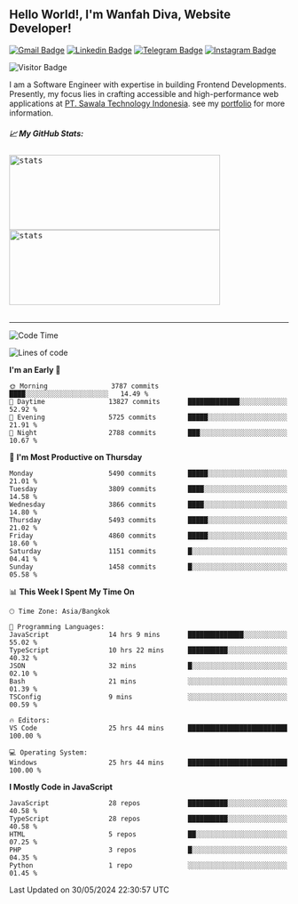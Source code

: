 ## Hello World!, I'm Wanfah Diva, Website Developer!

[![Gmail Badge](https://img.shields.io/badge/-Gmail-white?style=plastic&logo=Gmail&link=mailto:aditputrafirmansyah@gmail.com)](mailto:wanfahdivaa@gmail.com)
[![Linkedin Badge](https://img.shields.io/badge/-LinkedIn-blue?style=plastic&logo=Linkedin&link=https://www.linkedin.com/in/aditputrafirmansyah/)](https://www.linkedin.com/in/wanfahdiva/)
[![Telegram Badge](https://img.shields.io/badge/-Telegram-blue?style=plastic&logo=telegram&link=https://t.me/Adithya_13)](https://t.me/wanfahdiva)
[![Instagram Badge](https://img.shields.io/badge/-Instagram-white?style=plastic&logo=instagram&link=https://www.instagram.com/adithya_firmansyahputra/)](https://www.instagram.com/wnfhdva/)

![Visitor Badge](https://visitor-badge.laobi.icu/badge?page_id=wanfahdiva.wanfahdiva)

<p>
I am a Software Engineer with expertise in building Frontend Developments.
Presently, my focus lies in crafting accessible and high-performance web applications at  <a href="https://sawala/tech" target="_blank">PT. Sawala Technology Indonesia</a>. see my <a href="https://wanfahdiva.me" target="_blank">portfolio</a> for more information.
</p>

<h5 align="left">
  
📈 **My GitHub Stats:**

</h5>

<div align="left">
<kbd>
    <img height="135em" width="380em" alt="stats" src="https://github-readme-streak-stats.herokuapp.com?user=wanfahdiva&theme=tokyonight_duo&hide_border=true&dates=27DDC9" />
</kbd>
<kbd>
    <img height="135em" width="380em" alt="stats" src="https://github-readme-activity-graph.vercel.app/graph?username=wanfahdiva&theme=react&hide_title=true"></kbd>
</div>

<br />

---

<!--START_SECTION:waka-->
![Code Time](http://img.shields.io/badge/Code%20Time-617%20hrs%2055%20mins-blue)

![Lines of code](https://img.shields.io/badge/From%20Hello%20World%20I%27ve%20Written-18.4%20million%20lines%20of%20code-blue)

**I'm an Early 🐤** 

```text
🌞 Morning                3787 commits        ████░░░░░░░░░░░░░░░░░░░░░   14.49 % 
🌆 Daytime                13827 commits       █████████████░░░░░░░░░░░░   52.92 % 
🌃 Evening                5725 commits        █████░░░░░░░░░░░░░░░░░░░░   21.91 % 
🌙 Night                  2788 commits        ███░░░░░░░░░░░░░░░░░░░░░░   10.67 % 
```
📅 **I'm Most Productive on Thursday** 

```text
Monday                   5490 commits        █████░░░░░░░░░░░░░░░░░░░░   21.01 % 
Tuesday                  3809 commits        ████░░░░░░░░░░░░░░░░░░░░░   14.58 % 
Wednesday                3866 commits        ████░░░░░░░░░░░░░░░░░░░░░   14.80 % 
Thursday                 5493 commits        █████░░░░░░░░░░░░░░░░░░░░   21.02 % 
Friday                   4860 commits        █████░░░░░░░░░░░░░░░░░░░░   18.60 % 
Saturday                 1151 commits        █░░░░░░░░░░░░░░░░░░░░░░░░   04.41 % 
Sunday                   1458 commits        █░░░░░░░░░░░░░░░░░░░░░░░░   05.58 % 
```


📊 **This Week I Spent My Time On** 

```text
🕑︎ Time Zone: Asia/Bangkok

💬 Programming Languages: 
JavaScript               14 hrs 9 mins       ██████████████░░░░░░░░░░░   55.02 % 
TypeScript               10 hrs 22 mins      ██████████░░░░░░░░░░░░░░░   40.32 % 
JSON                     32 mins             █░░░░░░░░░░░░░░░░░░░░░░░░   02.10 % 
Bash                     21 mins             ░░░░░░░░░░░░░░░░░░░░░░░░░   01.39 % 
TSConfig                 9 mins              ░░░░░░░░░░░░░░░░░░░░░░░░░   00.59 % 

🔥 Editors: 
VS Code                  25 hrs 44 mins      █████████████████████████   100.00 % 

💻 Operating System: 
Windows                  25 hrs 44 mins      █████████████████████████   100.00 % 
```

**I Mostly Code in JavaScript** 

```text
JavaScript               28 repos            ██████████░░░░░░░░░░░░░░░   40.58 % 
TypeScript               28 repos            ██████████░░░░░░░░░░░░░░░   40.58 % 
HTML                     5 repos             ██░░░░░░░░░░░░░░░░░░░░░░░   07.25 % 
PHP                      3 repos             █░░░░░░░░░░░░░░░░░░░░░░░░   04.35 % 
Python                   1 repo              ░░░░░░░░░░░░░░░░░░░░░░░░░   01.45 % 
```




 Last Updated on 30/05/2024 22:30:57 UTC
<!--END_SECTION:waka-->
